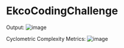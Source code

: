 # EkcoCodingChallenge
Output:
![image](https://user-images.githubusercontent.com/40744868/158150001-5c315e53-3c61-4dd2-b1af-9822e984d129.png)

Cyclometric Complexity Metrics:
![image](https://user-images.githubusercontent.com/40744868/158150224-f1e65c05-f5a2-4016-b7e9-90b16d15a193.png)
